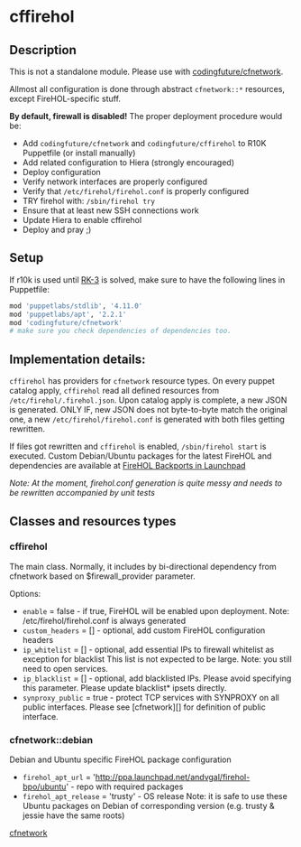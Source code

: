 # cffirehol

## Description

This is not a standalone module. Please use with [codingfuture/cfnetwork](https://github.com/codingfuture/puppet-cfnetwork).

Allmost all configuration is done through abstract `cfnetwork::*` resources, except FireHOL-specific stuff.

**By default, firewall is disabled!**
The proper deployment procedure would be:
* Add `codingfuture/cfnetwork` and `codingfuture/cffirehol` to R10K Puppetfile (or install manually)
* Add related configuration to Hiera (strongly encouraged)
* Deploy configuration
* Verify network interfaces are properly configured
* Verify that `/etc/firehol/firehol.conf` is properly configured
* TRY firehol with: `/sbin/firehol try`
* Ensure that at least new SSH connections work
* Update Hiera to enable cffirehol
* Deploy and pray ;)

## Setup

If r10k is used until [RK-3](https://tickets.puppetlabs.com/browse/RK-3) is solved, make
sure to have the following lines in Puppetfile:

```ruby
mod 'puppetlabs/stdlib', '4.11.0'
mod 'puppetlabs/apt', '2.2.1'
mod 'codingfuture/cfnetwork'
# make sure you check dependencies of dependencies too.
```

## Implementation details:

`cffirehol` has providers for `cfnetwork` resource types. On every puppet catalog apply,
`cffirehol` read all defined resources from `/etc/firehol/.firehol.json`. Upon catalog
apply is complete, a new JSON is generated. ONLY IF, new JSON does not byte-to-byte
match the original one, a new `/etc/firehol/firehol.conf` is generated with both
files getting rewritten.

If files got rewritten and `cffirehol` is enabled, `/sbin/firehol start` is executed.
Custom Debian/Ubuntu packages for the latest FireHOL and dependencies are available at
[FireHOL Backports in Launchpad](https://launchpad.net/~andvgal/+archive/ubuntu/firehol-bpo)

*Note: At the moment, firehol.conf generation is quite messy and needs to be rewritten accompanied by unit tests*


## Classes and resources types

### cffirehol

The main class. Normally, it includes by bi-directional dependency from cfnetwork based on
$firewall_provider parameter.

Options:

* `enable` = false - if true, FireHOL will be enabled upon deployment.
    Note: /etc/firehol/firehol.conf is always generated
* `custom_headers` = [] - optional, add custom FireHOL configuration headers
* `ip_whitelist` = [] - optional, add essential IPs to firewall whitelist as exception for blacklist
    This list is not expected to be large.
    Note: you still need to open services.
* `ip_blacklist` = [] - optional, add blacklisted IPs.
    Please avoid specifying this parameter. Please update blacklist* ipsets directly.
* `synproxy_public` = true - protect TCP services with SYNPROXY on all public interfaces.
    Please see [cfnetwork][] for definition of public interface.

### cfnetwork::debian

Debian and Ubuntu specific FireHOL package configuration

* `firehol_apt_url` = 'http://ppa.launchpad.net/andvgal/firehol-bpo/ubuntu' - repo with required packages
* `firehol_apt_release` = 'trusty' - OS release
    Note: it is safe to use these Ubuntu packages on Debian of corresponding version (e.g. trusty & jessie have the same roots)



[cfnetwork](https://github.com/codingfuture/puppet-cfnetwork)